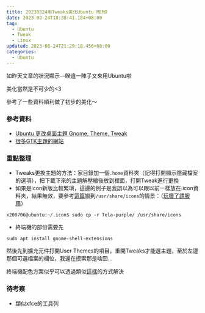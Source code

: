 ```yaml
---
title: 20230824用Tweaks美化Ubuntu MEMO
date: 2023-08-24T18:38:41.184+08:00
tag:
  - Ubuntu
  - Tweak
  - Linux
updated: 2023-08-24T21:29:18.456+08:00
categories:
  - Ubuntu
---
```

如昨天文章的狀況顯示—睽違一陣子又來用Ubuntu啦

美化當然是不可少的<3

參考了一些資料順利做了初步的美化～

### 參考資料

- [Ubuntu 更改桌面主題 Gnome, Theme, Tweak](https://ubuntu1804.blogspot.com/2019/06/ubuntu-gnome-theme-tweak.html)
- [很多GTK主題的網站](https://www.pling.com/p/1309218/)

### 重點整理

- Tweaks更換主題的方法：家目錄加一個`.home`資料夾（記得打開顯示隱藏檔案的選項），把下載下來的主題解壓縮後放到裡面，打開Tweak進行更換
- 如果是icon新版比較繁瑣，這邊的例子是我誤以為可以跟以前一樣放在.icon資料夾，結果無效，要參考[這篇](https://askubuntu.com/questions/1385810/downloaded-icons-not-showing-in-the-tweaks-in-ubuntu-21-10)搬到`/usr/share/icons`的情景：（[玩壞了請服用](https://askubuntu.com/questions/1474445/help-i-changed-my-icons-with-tweaks-now-nothing-works)）

```shell
x200706@ubuntu:~/.icon$ sudo cp -r Tela-purple/ /usr/share/icons
```

- 終端機的部份需要先

```shell
sudo apt install gnome-shell-extensions
```

然後先到擴充元件打開User Themes的項目，重開Tweaks才能選主題，至於左邊那個可選檔案的欄位，我還在摸索那是啥囧...

終端機配色方案似乎可以透過類似[這樣](https://github.com/Gogh-Co/Gogh)的方式解決

### 待考察

- 類似xfce的工具列




